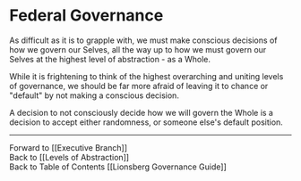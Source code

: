 # Federal Governance

As difficult as it is to grapple with, we must make conscious decisions of how we govern our Selves, all the way up to how we must govern our Selves at the highest level of abstraction - as a Whole. 

While it is frightening to think of the highest overarching and uniting levels of governance, we should be far more afraid of leaving it to chance or "default" by not making a conscious decision.   

A decision to not consciously decide how we will govern the Whole is a decision to accept either randomness, or someone else's default position. 









___

Forward to [[Executive Branch]]  
Back to [[Levels of Abstraction]]  
Back to Table of Contents [[Lionsberg Governance Guide]]